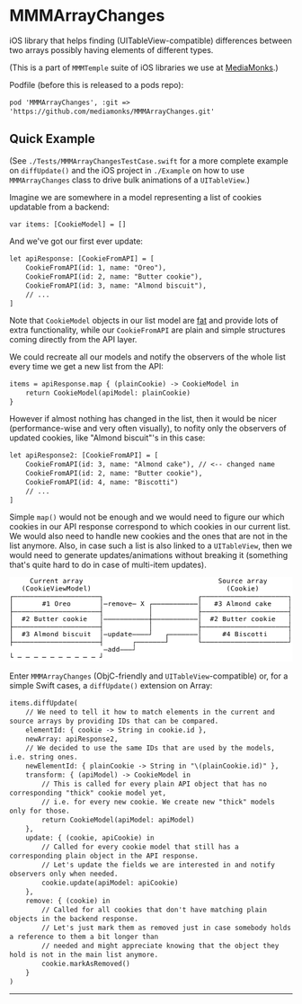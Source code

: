 # MMMArrayChanges

iOS library that helps finding (UITableView-compatible) differences between two arrays possibly having elements of different types.

(This is a part of `MMMTemple` suite of iOS libraries we use at [MediaMonks](https://www.mediamonks.com/).)

Podfile (before this is released to a pods repo):

	pod 'MMMArrayChanges', :git => 'https://github.com/mediamonks/MMMArrayChanges.git'

## Quick Example

(See `./Tests/MMMArrayChangesTestCase.swift` for a more complete example on `diffUpdate()` and the iOS project in `./Example` on how to use `MMMArrayChanges` class to drive bulk animations of a `UITableView`.)

Imagine we are somewhere in a model representing a list of cookies updatable from a backend:

    var items: [CookieModel] = []

And we've got our first ever update:

    let apiResponse: [CookieFromAPI] = [
    	CookieFromAPI(id: 1, name: "Oreo"),
    	CookieFromAPI(id: 2, name: "Butter cookie"),
    	CookieFromAPI(id: 3, name: "Almond biscuit"),
        // ...
    ]

Note that `CookieModel` objects in our list model are [fat](https://martinfowler.com/bliki/AnemicDomainModel.html) and provide lots of extra functionality, while our `CookieFromAPI` are plain and simple structures coming directly from the API layer.

We could recreate all our models and notify the observers of the whole list every time we get a new list from the API:

    items = apiResponse.map { (plainCookie) -> CookieModel in
    	return CookieModel(apiModel: plainCookie)
    }

However if almost nothing has changed in the list, then it would be nicer (performance-wise and very often
visually), to nofity only the observers of updated cookies, like "Almond biscuit"'s in this case:

    let apiResponse2: [CookieFromAPI] = [
    	CookieFromAPI(id: 3, name: "Almond cake"), // <-- changed name
    	CookieFromAPI(id: 2, name: "Butter cookie"),
        CookieFromAPI(id: 4, name: "Biscotti")
        // ...
    ]

Simple `map()` would not be enough and we would need to figure our which cookies in our API response correspond to which cookies in our current list. We would also need to handle new cookies and the ones that are not in the list anymore. Also, in case such a list is also linked to a `UITableView`, then we would need to generate updates/animations without breaking it (something that's quite hard to do in case of multi-item updates).

![Illustration](./Pic1.svg)

Enter `MMMArrayChanges` (ObjC-friendly and `UITableView`-compatible) or, for a simple Swift cases, a `diffUpdate()` extension on Array:

    items.diffUpdate(
    	// We need to tell it how to match elements in the current and source arrays by providing IDs that can be compared.
    	elementId: { cookie -> String in cookie.id },
    	newArray: apiResponse2,
    	// We decided to use the same IDs that are used by the models, i.e. string ones.
    	newElementId: { plainCookie -> String in "\(plainCookie.id)" },
    	transform: { (apiModel) -> CookieModel in
    		// This is called for every plain API object that has no corresponding "thick" cookie model yet,
    		// i.e. for every new cookie. We create new "thick" models only for those.
    		return CookieModel(apiModel: apiModel)
    	},
    	update: { (cookie, apiCookie) in
    		// Called for every cookie model that still has a corresponding plain object in the API response.
    		// Let's update the fields we are interested in and notify observers only when needed.
    		cookie.update(apiModel: apiCookie)
    	},
    	remove: { (cookie) in
    		// Called for all cookies that don't have matching plain objects in the backend response.
    		// Let's just mark them as removed just in case somebody holds a reference to them a bit longer than
    		// needed and might appreciate knowing that the object they hold is not in the main list anymore.
    		cookie.markAsRemoved()
    	}
    )

---
